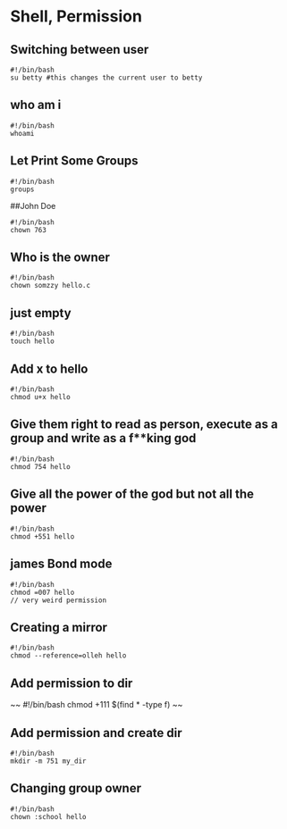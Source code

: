 # Shell, Permission 

## Switching between user 
``` 
#!/bin/bash 
su betty #this changes the current user to betty
``` 

## who am i 
`````
#!/bin/bash 
whoami
`````

## Let Print Some Groups 
``` 
#!/bin/bash 
groups 
``` 

##John Doe 
``` 
#!/bin/bash 
chown 763
```
## Who is the owner 
``` 
#!/bin/bash
chown somzzy hello.c 
```

## just empty 
``` 
#!/bin/bash 
touch hello 
```

## Add x to hello 
``` 
#!/bin/bash 
chmod u+x hello 
```

## Give them right to read as person, execute as a group and write as a f**king god 

```
#!/bin/bash 
chmod 754 hello 
``` 

## Give all the power of the god but not all the power 
````
#!/bin/bash 
chmod +551 hello 
````

## james Bond mode 
``` 
#!/bin/bash 
chmod =007 hello
// very weird permission 
```

## Creating a mirror 
``` 
#!/bin/bash 
chmod --reference=olleh hello 
``` 

## Add permission to dir 
~~
#!/bin/bash 
chmod +111 $(find * -type f)
~~

## Add permission and create dir 
``` 
#!/bin/bash 
mkdir -m 751 my_dir 
``` 

## Changing group owner 
``` 
#!/bin/bash 
chown :school hello 
``` 

